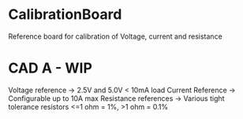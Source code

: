 CalibrationBoard
================

Reference board for calibration of Voltage, current and resistance


CAD A - WIP
===========
Voltage reference -> 2.5V and 5.0V < 10mA load
Current Reference -> Configurable up to 10A max
Resistance references -> Various tight tolerance resistors <=1 ohm = 1%, >1 ohm = 0.1%
